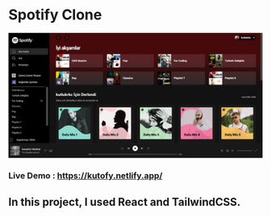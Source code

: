 # Spotify Clone 

![](https://github.com/kutlukarakoc/spotify-clone-react-tailwind/blob/main/spotify.png)

### Live Demo : https://kutofy.netlify.app/

## In this project, I used React and TailwindCSS.
